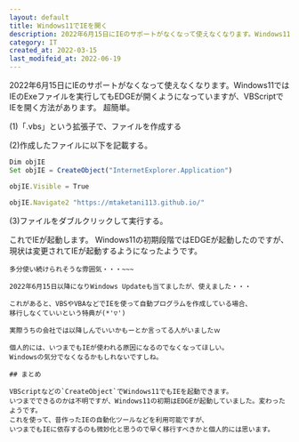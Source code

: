 ```yaml
---
layout: default
title: Windows11でIEを開く
description: 2022年6月15日にIEのサポートがなくなって使えなくなります。Windows11ではIEのExeファイルを実行してもEDGEが開くようになっていますが、VBScriptでIEを開く方法があります。ただ、2022年6月15日以降も使えるかは不明。
category: IT
created_at: 2022-03-15
last_modifeid_at: 2022-06-19
---
```


 2022年6月15日にIEのサポートがなくなって使えなくなります。Windows11ではIEのExeファイルを実行してもEDGEが開くようになっていますが、VBScriptでIEを開く方法があります。
 超簡単。

(1)「.vbs」という拡張子で、ファイルを作成する

(2)作成したファイルに以下を記載する。

```JavaScript
Dim objIE
Set objIE = CreateObject("InternetExplorer.Application")

objIE.Visible = True

objIE.Navigate2 "https://mtaketani113.github.io/"
```
 
(3)ファイルをダブルクリックして実行する。

これでIEが起動します。
Windows11の初期段階ではEDGEが起動したのですが、
現状は変更されてIEが起動するようになったようです。

~~~ただ、2022年6月15日以降も使えるかは不明です。
多分使い続けられそうな雰囲気・・・~~~

2022年6月15日以降になりWindows Updateも当てましたが、使えました・・・

これがあると、VBSやVBAなどでIEを使って自動プログラムを作成している場合、
移行しなくていいという特典が(*'▽')

実際うちの会社では以降しんでいいかもーとか言ってる人がいましたｗ

個人的には、いつまでもIEが使われる原因になるのでなくなってほしい。
Windowsの気分でなくなるかもしれないですしね。

## まとめ

VBScriptなどの`CreateObject`でWindows11でもIEを起動できます。
いつまでできるのかは不明ですが、Windows11の初期はEDGEが起動していました。変わったようです。
これを使って、昔作ったIEの自動化ツールなどを利用可能ですが、
いつまでもIEに依存するのも微妙化と思うので早く移行すべきかと個人的には思います。